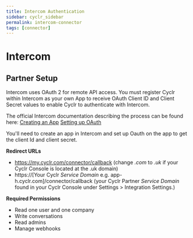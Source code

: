 ```yaml
---
title: Intercom Authentication
sidebar: cyclr_sidebar
permalink: intercom-connector
tags: [connector]
---
```


# Intercom #

Partner Setup
-------------

Intercom uses OAuth 2 for remote API access. You must register Cyclr within Intercom as your own App to receive OAuth Client ID and Client Secret values to enable Cyclr to authenticate with Intercom.

The official Intercom documentation describing the process can be found here:
[Creating an App](https://developers.intercom.com/building-apps/docs/get-started-developing-on-intercom)
[Setting up OAuth](https://developers.intercom.com/building-apps/docs/setting-up-oauth)


You'll need to create an app in Intercom and set up Oauth on the app to get the client Id and client secret.


**Redirect URLs**
* https://my.cyclr.com/connector/callback
(change *.com* to *.uk* if your Cyclr Console is located at the .uk domain)
* https://[Your Cyclr *Service Domain* e.g. app-h.cyclr.com]/connector/callback
(your Cyclr Partner *Service Domain* found in your Cyclr Console under Settings > Integration Settings.)


**Required Permissions**
* Read one user and one company
* Write conversations
* Read admins
* Manage webhooks
